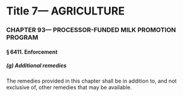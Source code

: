 
# Title 7— AGRICULTURE
### CHAPTER 93— PROCESSOR-FUNDED MILK PROMOTION PROGRAM
#### § 6411. Enforcement
##### (g) Additional remedies

The remedies provided in this chapter shall be in addition to, and not exclusive of, other remedies that may be available.
